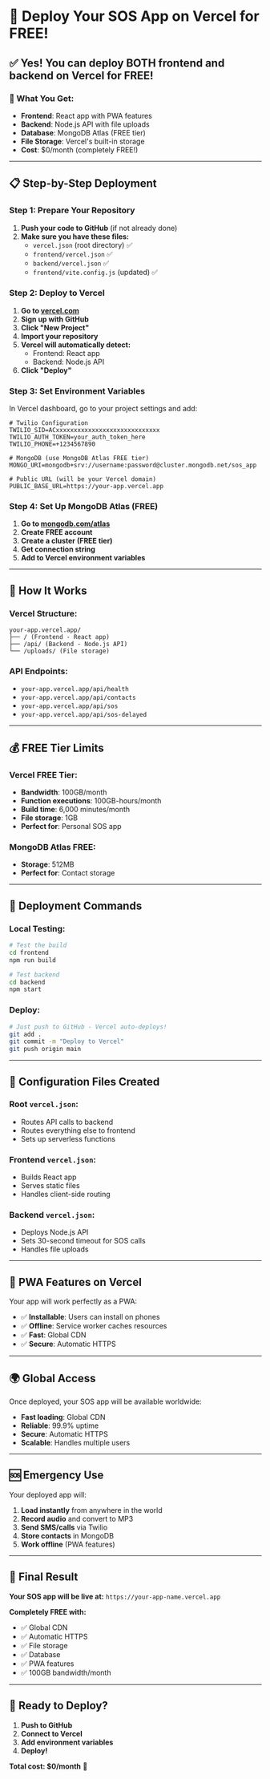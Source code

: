 # 🚀 Deploy Your SOS App on Vercel for FREE!

## ✅ Yes! You can deploy BOTH frontend and backend on Vercel for FREE!

### **🎯 What You Get:**
- **Frontend**: React app with PWA features
- **Backend**: Node.js API with file uploads
- **Database**: MongoDB Atlas (FREE tier)
- **File Storage**: Vercel's built-in storage
- **Cost**: $0/month (completely FREE!)

---

## 📋 Step-by-Step Deployment

### **Step 1: Prepare Your Repository**

1. **Push your code to GitHub** (if not already done)
2. **Make sure you have these files:**
   - `vercel.json` (root directory) ✅
   - `frontend/vercel.json` ✅
   - `backend/vercel.json` ✅
   - `frontend/vite.config.js` (updated) ✅

### **Step 2: Deploy to Vercel**

1. **Go to [vercel.com](https://vercel.com)**
2. **Sign up with GitHub**
3. **Click "New Project"**
4. **Import your repository**
5. **Vercel will automatically detect:**
   - Frontend: React app
   - Backend: Node.js API
6. **Click "Deploy"**

### **Step 3: Set Environment Variables**

In Vercel dashboard, go to your project settings and add:

```env
# Twilio Configuration
TWILIO_SID=ACxxxxxxxxxxxxxxxxxxxxxxxxxxxxx
TWILIO_AUTH_TOKEN=your_auth_token_here
TWILIO_PHONE=+1234567890

# MongoDB (use MongoDB Atlas FREE tier)
MONGO_URI=mongodb+srv://username:password@cluster.mongodb.net/sos_app

# Public URL (will be your Vercel domain)
PUBLIC_BASE_URL=https://your-app.vercel.app
```

### **Step 4: Set Up MongoDB Atlas (FREE)**

1. **Go to [mongodb.com/atlas](https://mongodb.com/atlas)**
2. **Create FREE account**
3. **Create a cluster (FREE tier)**
4. **Get connection string**
5. **Add to Vercel environment variables**

---

## 🎯 How It Works

### **Vercel Structure:**
```
your-app.vercel.app/
├── / (Frontend - React app)
├── /api/ (Backend - Node.js API)
└── /uploads/ (File storage)
```

### **API Endpoints:**
- `your-app.vercel.app/api/health`
- `your-app.vercel.app/api/contacts`
- `your-app.vercel.app/api/sos`
- `your-app.vercel.app/api/sos-delayed`

---

## 💰 FREE Tier Limits

### **Vercel FREE Tier:**
- **Bandwidth**: 100GB/month
- **Function executions**: 100GB-hours/month
- **Build time**: 6,000 minutes/month
- **File storage**: 1GB
- **Perfect for**: Personal SOS app

### **MongoDB Atlas FREE:**
- **Storage**: 512MB
- **Perfect for**: Contact storage

---

## 🚀 Deployment Commands

### **Local Testing:**
```bash
# Test the build
cd frontend
npm run build

# Test backend
cd backend
npm start
```

### **Deploy:**
```bash
# Just push to GitHub - Vercel auto-deploys!
git add .
git commit -m "Deploy to Vercel"
git push origin main
```

---

## 🔧 Configuration Files Created

### **Root `vercel.json`:**
- Routes API calls to backend
- Routes everything else to frontend
- Sets up serverless functions

### **Frontend `vercel.json`:**
- Builds React app
- Serves static files
- Handles client-side routing

### **Backend `vercel.json`:**
- Deploys Node.js API
- Sets 30-second timeout for SOS calls
- Handles file uploads

---

## 📱 PWA Features on Vercel

Your app will work perfectly as a PWA:
- ✅ **Installable**: Users can install on phones
- ✅ **Offline**: Service worker caches resources
- ✅ **Fast**: Global CDN
- ✅ **Secure**: Automatic HTTPS

---

## 🌍 Global Access

Once deployed, your SOS app will be available worldwide:
- **Fast loading**: Global CDN
- **Reliable**: 99.9% uptime
- **Secure**: Automatic HTTPS
- **Scalable**: Handles multiple users

---

## 🆘 Emergency Use

Your deployed app will:
1. **Load instantly** from anywhere in the world
2. **Record audio** and convert to MP3
3. **Send SMS/calls** via Twilio
4. **Store contacts** in MongoDB
5. **Work offline** (PWA features)

---

## 🎯 Final Result

**Your SOS app will be live at:**
`https://your-app-name.vercel.app`

**Completely FREE with:**
- ✅ Global CDN
- ✅ Automatic HTTPS
- ✅ File storage
- ✅ Database
- ✅ PWA features
- ✅ 100GB bandwidth/month

---

## 🚀 Ready to Deploy?

1. **Push to GitHub**
2. **Connect to Vercel**
3. **Add environment variables**
4. **Deploy!**

**Total cost: $0/month** 🎉
